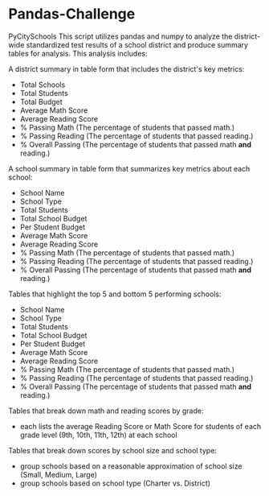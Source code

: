 # Pandas-Challenge
PyCitySchools
This script utilizes pandas and numpy to analyze the district-wide standardized test results of a school district and produce summary tables for analysis.
This analysis includes:

A district summary in table form that includes the district's key metrics:
  * Total Schools
  * Total Students
  * Total Budget
  * Average Math Score
  * Average Reading Score
  * % Passing Math (The percentage of students that passed math.)
  * % Passing Reading (The percentage of students that passed reading.)
  * % Overall Passing (The percentage of students that passed math **and** reading.)
  
  
A school summary in table form that summarizes key metrics about each school:
  * School Name
  * School Type
  * Total Students
  * Total School Budget
  * Per Student Budget
  * Average Math Score
  * Average Reading Score
  * % Passing Math (The percentage of students that passed math.)
  * % Passing Reading (The percentage of students that passed reading.)
  * % Overall Passing (The percentage of students that passed math **and** reading.)

Tables that highlight the top 5 and bottom 5 performing schools:
  * School Name
  * School Type
  * Total Students
  * Total School Budget
  * Per Student Budget
  * Average Math Score
  * Average Reading Score
  * % Passing Math (The percentage of students that passed math.)
  * % Passing Reading (The percentage of students that passed reading.)
  * % Overall Passing (The percentage of students that passed math **and** reading.)
  

  Tables that break down math and reading scores by grade:
  * each lists the average Reading Score or Math Score for students of each grade level (9th, 10th, 11th, 12th) at each school
  
  Tables that break down scores by school size and school type:
  * group schools based on a reasonable approximation of school size (Small, Medium, Large)
  * group schools based on school type (Charter vs. District)


